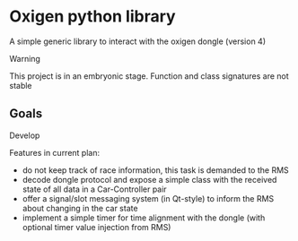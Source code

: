 # Oxigen python library
A simple generic library to interact with the oxigen dongle (version 4)

> [!WARNING]
> This project is in an embryonic stage. Function and class signatures are not stable

## Goals
Develop 

Features in current plan:
- do not keep track of race information, this task is demanded to the RMS
- decode dongle protocol and expose a simple class with the received state of all data in a Car-Controller pair
- offer a signal/slot messaging system (in Qt-style) to inform the RMS about changing in the car state
- implement a simple timer for time alignment with the dongle (with optional timer value injection from RMS)

